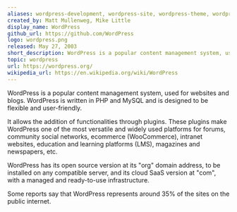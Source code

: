 ```yaml
---
aliases: wordpress-development, wordpress-site, wordpress-theme, wordpress-plugin,automattic,woocommerce
created_by: Matt Mullenweg, Mike Little
display_name: WordPress
github_url: https://github.com/WordPress
logo: wordpress.png
released: May 27, 2003
short_description: WordPress is a popular content management system, used for websites, forums, social, ecommerce, and blogs.
topic: wordpress
url: https://wordpress.org/
wikipedia_url: https://en.wikipedia.org/wiki/WordPress
---
```

WordPress is a popular content management system, used for websites and blogs. WordPress is written in PHP and MySQL and is designed to be flexible and user-friendly.

It allows the addition of functionalities through plugins. These plugins make WordPress one of the most versatile and widely used platforms for forums, community social networks, ecommerce (WooCommerce), intranet websites, education and learning platforms (LMS), magazines and newspapers, etc.

WordPress has its open source version at its "org" domain address, to be installed on any compatible server, and its cloud SaaS version at "com", with a managed and ready-to-use infrastructure.

Some reports say that WordPress represents around 35% of the sites on the public internet.